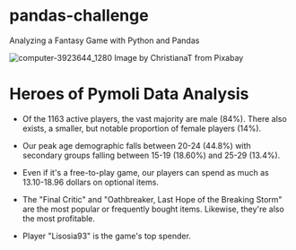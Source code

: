 # pandas-challenge
Analyzing a Fantasy Game with Python and Pandas

![computer-3923644_1280](https://user-images.githubusercontent.com/65078870/85299341-24cee900-b473-11ea-9329-d7a801cf66da.jpg)
Image by ChristianaT from Pixabay

# Heroes of Pymoli Data Analysis

- Of the 1163 active players, the vast majority are male (84%). There also exists, a smaller, but notable proportion of female players (14%).

- Our peak age demographic falls between 20-24 (44.8%) with secondary groups falling between 15-19 (18.60%) and 25-29 (13.4%).

- Even if it's a free-to-play game, our players can spend as much as 13.10-18.96 dollars on optional items.

- The "Final Critic" and "Oathbreaker, Last Hope of the Breaking Storm" are the most popular or frequently bought items. Likewise, they're also the most profitable.

- Player "Lisosia93" is the game's top spender.


